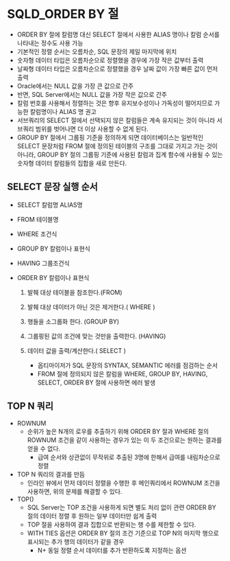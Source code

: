 # SQLD_ORDER BY 절

- ORDER BY 절에 칼럼명 대신 SELECT 절에서 사용한 ALIAS 명이나 칼럼 순서를 나타내는 정수도 사용 가능
- 기본적인 정렬 순서는 오름차순, SQL 문장의 제일 마지막에 위치
- 숫자형 데이터 타입은 오름차순으로 정렬했을 경우에 가장 작은 값부터 출력
- 날짜형 데이터 타입은 오름차순으로 정렬했을 경우 날짜 값이 가장 빠른 값이 먼저 출력
- Oracle에서는 NULL 값을 가장 큰 값으로 간주
- 반면, SQL Server에서는 NULL 값을 가장 작은 값으로 간주
- 칼럼 번호를 사용해서 정렬하는 것은 향후 유지보수성이나 가독성이 떨어지므로 가능한 칼럼명이나 ALIAS 명 권고
- 서브쿼리의 SELECT 절에서 선택되지 않은 칼럼들은 계속 유지되는 것이 아니라 서브쿼리 범위를 벗어나면 더 이상 사용할 수 없게 된다.
- GROUP BY 절에서 그룹핑 기준을 정의하게 되면 데이터베이스는 일반적인 SELECT 문장처럼 FROM 절에 정의된 테이블의 구조를 그대로 가지고 가는 것이 아니라, GROUP BY 절의 그룹핑 기준에 사용된 칼럼과 집계 함수에 사용될 수 있는 숫자형 데이터 칼럼들의 집합을 새로 만든다.



## SELECT 문장 실행 순서

- SELECT 칼럼명 ALIAS명

- FROM 테이블명

- WHERE 조건식

- GROUP BY 칼럼이나 표현식

- HAVING 그룹조건식

- ORDER BY 칼럼이나 표현식

  1. 발췌 대상 테이블을 참조한다.(FROM)

  2. 발췌 대상 데이터가 아닌 것은 제거한다.( WHERE )

  3. 행들을 소그룹화 한다. (GROUP BY)

  4. 그룹핑된 값의 조건에 맞는 것만을 출력한다. (HAVING)

  5. 데이터 값을 출력/계산한다.( SELECT )

     - 옵티마이저가 SQL 문장의 SYNTAX, SEMANTIC 에러를 점검하는 순서
     - FROM 절에 정의되지 않은 칼럼을 WHERE, GROUP BY, HAVING, SELECT, ORDER BY 절에 사용하면 에러 발생

     

## TOP N 쿼리

- ROWNUM
  - 순위가 높은 N개의 로우를 추출하기 위해 ORDER BY 절과 WHERE 절의 ROWNUM 조건을 같이 사용하는 경우가 있는 이 두 조건으로는 원하는 결과를 얻을 수 없다.
    - 급여 순서와 상관없이 무작위로 추출된 3명에 한해서 급여를 내림차순으로 정렬
- TOP N 쿼리의 결과를 만듬
  - 인라인 뷰에서 먼저 데이터 정렬을 수행한 후 메인쿼리에서 ROWNUM 조건을 사용하면, 위의 문제를 해결할 수 있다.
- TOP()
  - SQL Server는 TOP 조건을 사용하게 되면 별도 처리 없이 관련 ORDER BY 절의 데이터 정렬 후 원하는 일부 데이터만 쉽게 출력
  - TOP 절을 사용하여 결과 집합으로 반환되는 행 수를 제한할 수 있다.
  - WITH TIES 옵션은 ORDER BY 절의 조건 기준으로 TOP N의 마지막 행으로 표시되는 추가 행의 데이터가 같을 경우
    - N+ 동일 정렬 순서 데이터를 추가 반환하도록 지정하는 옵션

